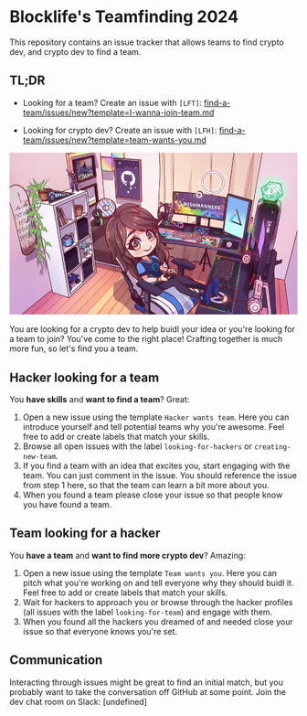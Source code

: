 # Blocklife's Teamfinding 2024

This repository contains an issue tracker that allows teams to find crypto dev, and crypto dev to find a team.

## TL;DR

-   Looking for a team? Create an issue with `[LFT]`: [find-a-team/issues/new?template=I-wanna-join-team.md](https://github.com/American3lockchainSupport/find_team/issues/new?assignees=&labels=looking-for-team&template=hacker-wants-team.md&title=%5BLFT%5D%3A+)

-   Looking for crypto dev? Create an issue with `[LFH]`: [find-a-team/issues/new?template=team-wants-you.md](https://github.com/American3lockchainSupport/find_team/issues/new?assignees=&labels=looking-for-crypto-dev&template=team-wants-you.md&title=%5BLFH%5D%3A+)

![Blocklife logo](https://github.com/VirusNinja1210/VirusNinja1210/blob/main/MishManners20animated.gif?raw=true)

You are looking for a crypto dev to help buidl your idea or you're looking for a team to join? You've come to the right place! Crafting together is much more fun, so let's find you a team.

## Hacker looking for a team

You **have skills** and **want to find a team**? Great:

1.  Open a new issue using the template `Hacker wants team`. Here you can introduce yourself and tell potential teams why you're awesome. Feel free to add or create labels that match your skills.
2.  Browse all open issues with the label `looking-for-hackers` or `creating-new-team`.
3.  If you find a team with an idea that excites you, start engaging with the team. You can just comment in the issue. You should reference the issue from step 1 here, so that the team can learn a bit more about you.
4.  When you found a team please close your issue so that people know you have found a team.

## Team looking for a hacker

You **have a team** and **want to find more crypto dev**? Amazing:

1.  Open a new issue using the template `Team wants you`. Here you can pitch what you're working on and tell everyone why they should buidl it.  Feel free to add or create labels that match your skills.
2.  Wait for hackers to approach you or browse through the hacker profiles (all issues with the label `looking-for-team`) and engage with them.
3.  When you found all the hackers you dreamed of and needed close your issue so that everyone knows you're set.

## Communication

Interacting through issues might be great to find an initial match, but you probably want to take the conversation off GitHub at some point.  Join the dev chat room on Slack: [undefined]

